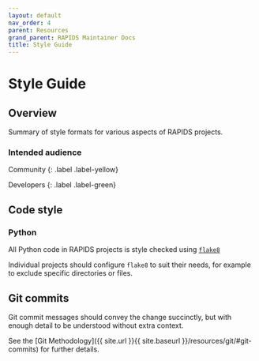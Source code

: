 ```yaml
---
layout: default
nav_order: 4
parent: Resources
grand_parent: RAPIDS Maintainer Docs
title: Style Guide
---
```


# Style Guide

## Overview

Summary of style formats for various aspects of RAPIDS projects.

### Intended audience

Community
{: .label .label-yellow}

Developers
{: .label .label-green}

## Code style

### Python

All Python code in RAPIDS projects is style checked using [`flake8`](https://github.com/PyCQA/flake8)

Individual projects should configure `flake8` to suit their needs, for example to exclude specific directories or files.

## Git commits

Git commit messages should convey the change succinctly, but with enough detail to be understood without extra context.

See the [Git Methodology]({{ site.url }}{{ site.baseurl }}/resources/git/#git-commits) for further details.
